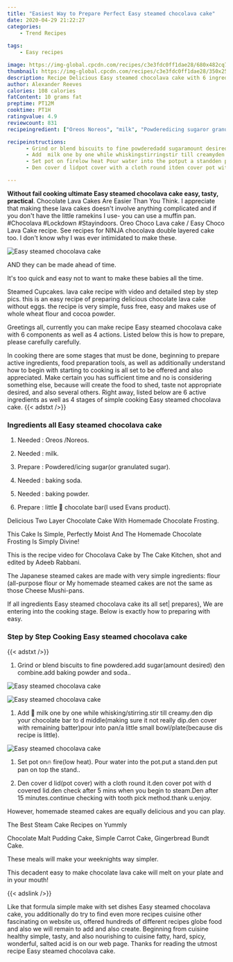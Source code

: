 ```yaml
---
title: "Easiest Way to Prepare Perfect Easy steamed chocolava cake"
date: 2020-04-29 21:22:27
categories:
    - Trend Recipes
    
tags:
    - Easy recipes

image: https://img-global.cpcdn.com/recipes/c3e3fdc0ff1dae28/680x482cq70/easy-steamed-chocolava-cake-recipe-main-photo.jpg
thumbnail: https://img-global.cpcdn.com/recipes/c3e3fdc0ff1dae28/350x250cq70/easy-steamed-chocolava-cake-recipe-main-photo.jpg
description: Recipe Delicious Easy steamed chocolava cake with 6 ingredients and 4 stages of easy cooking.
author: Alexander Reeves
calories: 108 calories
fatContent: 10 grams fat
preptime: PT12M
cooktime: PT1H
ratingvalue: 4.9
reviewcount: 831
recipeingredient: ["Oreos Noreos", "milk", "Powderedicing sugaror granulated sugar", "baking soda", "baking powder", "little  chocolate barI used Evans product"]

recipeinstructions: 
      - Grind or blend biscuits to fine powderedadd sugaramount desired den combineadd baking powder and soda 
      - Add  milk one by one while whiskingstirringstir till creamyden dip your chocolate bar to d middlemaking sure it not really dipden cover with remaining batterpour into pana little small bowlplatebecause dis recipe is little 
      - Set pot on firelow heat Pour water into the potput a standden put pan on top the stand 
      - Den cover d lidpot cover with a cloth round itden cover pot with d covered lidden check after 5 mins when you begin to steamDen after 15 minutescontinue checking with tooth pick methodthank uenjoy

---
```




**Without fail cooking ultimate Easy steamed chocolava cake easy, tasty, practical**. Chocolate Lava Cakes Are Easier Than You Think. I appreciate that making these lava cakes doesn&#39;t involve anything complicated and if you don&#39;t have the little ramekins I use- you can use a muffin pan. #Chocolava #Lockdown #Stayindoors. Oreo Choco Lava cake / Easy Choco Lava Cake recipe. See recipes for NINJA chocolava double layered cake too. I don&#39;t know why I was ever intimidated to make these.


![Easy steamed chocolava cake](https://img-global.cpcdn.com/recipes/c3e3fdc0ff1dae28/680x482cq70/easy-steamed-chocolava-cake-recipe-main-photo.jpg "Easy steamed chocolava cake")



AND they can be made ahead of time.

It&#39;s too quick and easy not to want to make these babies all the time.

Steamed Cupcakes. lava cake recipe with video and detailed step by step pics. this is an easy recipe of preparing delicious chocolate lava cake without eggs. the recipe is very simple, fuss free, easy and makes use of whole wheat flour and cocoa powder.


Greetings all, currently you can make recipe Easy steamed chocolava cake with 6 components as well as 4 actions. Listed below this is how to prepare, please carefully carefully.

In cooking there are some stages that must be done, beginning to prepare active ingredients, food preparation tools, as well as additionally understand how to begin with starting to cooking is all set to be offered and also appreciated. Make certain you has sufficient time and no is considering something else, because will create the food to shed, taste not appropriate desired, and also several others. Right away, listed below are 6 active ingredients as well as 4 stages of simple cooking Easy steamed chocolava cake.
{{< adstxt />}}

### Ingredients all Easy steamed chocolava cake


1. Needed  : Oreos /Noreos.

1. Needed  : milk.

1. Prepare  : Powdered/icing sugar(or granulated sugar).

1. Needed  : baking soda.

1. Needed  : baking powder.

1. Prepare  : little 🍫 chocolate bar(I used Evans product).


Delicious Two Layer Chocolate Cake With Homemade Chocolate Frosting.

This Cake Is Simple, Perfectly Moist And The Homemade Chocolate Frosting Is Simply Divine!

This is the recipe video for Chocolava Cake by The Cake Kitchen, shot and edited by Adeeb Rabbani.

The Japanese steamed cakes are made with very simple ingredients: flour (all-purpose flour or My homemade steamed cakes are not the same as those Cheese Mushi-pans.


If all ingredients Easy steamed chocolava cake its all set| prepares}, We are entering into the cooking stage. Below is exactly how to preparing with easy.

### Step by Step Cooking Easy steamed chocolava cake

{{< adstxt />}}


1. Grind or blend biscuits to fine powdered.add sugar(amount desired) den combine.add baking powder and soda..



![Easy steamed chocolava cake](https://img-global.cpcdn.com/steps/148ebd0f65ee125e/160x128cq70/easy-steamed-chocolava-cake-recipe-step-1-photo.jpg" "Easy steamed chocolava cake")

![Easy steamed chocolava cake](https://img-global.cpcdn.com/steps/603cbd2b1a027d68/160x128cq70/easy-steamed-chocolava-cake-recipe-step-1-photo.jpg" "Easy steamed chocolava cake")



1. Add 🥛 milk one by one while whisking/stirring.stir till creamy.den dip your chocolate bar to d middle(making sure it not really dip.den cover with remaining batter)pour into pan/a little small bowl/plate(because dis recipe is little).



![Easy steamed chocolava cake](https://img-global.cpcdn.com/steps/99ff508f199c48e3/160x128cq70/easy-steamed-chocolava-cake-recipe-step-2-photo.jpg" "Easy steamed chocolava cake")



1. Set pot on🔥 fire(low heat). Pour water into the pot.put a stand.den put pan on top the stand..



1. Den cover d lid(pot cover) with a cloth round it.den cover pot with d covered lid.den check after 5 mins when you begin to steam.Den after 15 minutes.continue checking with tooth pick method.thank u.enjoy.




However, homemade steamed cakes are equally delicious and you can play.

The Best Steam Cake Recipes on Yummly

Chocolate Malt Pudding Cake, Simple Carrot Cake, Gingerbread Bundt Cake.

These meals will make your weeknights way simpler.

This decadent easy to make chocolate lava cake will melt on your plate and in your mouth!


{{< adslink />}}

Like that formula simple make with set dishes Easy steamed chocolava cake, you additionally do try to find even more recipes cuisine other fascinating on website us, offered hundreds of different recipes globe food and also we will remain to add and also create. Beginning from cuisine healthy simple, tasty, and also nourishing to cuisine fatty, hard, spicy, wonderful, salted acid is on our web page. Thanks for reading the utmost recipe Easy steamed chocolava cake.
